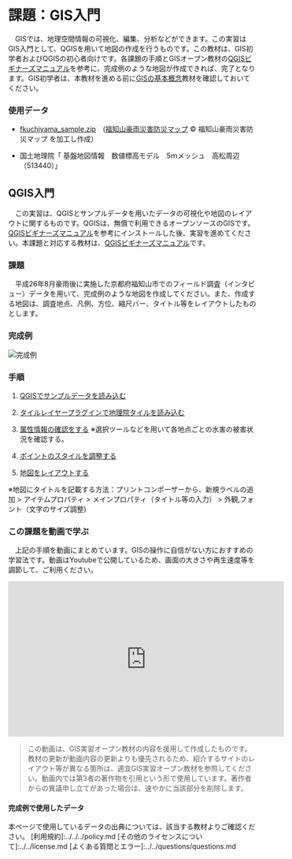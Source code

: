 # 課題：GIS入門
　GISでは、地理空間情報の可視化、編集、分析などができます。この実習はGIS入門として、QGISを用いて地図の作成を行うものです。この教材は、GIS初学者およびQGISの初心者向けです。各課題の手順とGISオープン教材の[QGISビギナーズマニュアル]を参考に、完成例のような地図が作成できれば、完了となります。GIS初学者は、本教材を進める前に[GISの基本概念]教材を確認しておいてください。

### 使用データ
* [fkuchiyama_sample.zip](https://raw.githubusercontent.com/gis-oer/datasets/master/vector/fkuchiyama_sample.zip)　([福知山豪雨災害防災マップ] © 福知山豪雨災害防災マップ を加工し作成）

* 国土地理院「 基盤地図情報　数値標高モデル　5ｍメッシュ　高松周辺（513440）」

[福知山豪雨災害防災マップ]:http://opentextmap.org/library/?p=2808

## QGIS入門
　この実習は、QGISとサンプルデータを用いたデータの可視化や地図のレイアウトに関するものです。QGISは、無償で利用できるオープンソースのGISです。[QGISビギナーズマニュアル]を参考にインストールした後、実習を進めてください。本課題と対応する教材は、[QGISビギナーズマニュアル]です。

### 課題
　平成26年8月豪雨後に実施した京都府福知山市でのフィールド調査（インタビュー）データを用いて、完成例のような地図を作成してください。また、作成する地図は、調査地点、凡例、方位、縮尺バー、タイトル等をレイアウトしたものとします。

### 完成例
![完成例](pic/Q1.png)


### 手順

1. [QGISでサンプルデータを読み込む](../QGIS/QGIS.md#データの読み込み)

2. [タイルレイヤープラグインで地理院タイルを読み込む](../QGIS/QGIS.md#プラグイン)

3. [属性情報の確認をする](../QGIS/QGIS.md#属性テーブル) ※選択ツールなどを用いて各地点ごとの水害の被害状況を確認する。

4. [ポイントのスタイルを調整する](../QGIS/QGIS.md#プロパティ)

5. [地図をレイアウトする](../QGIS/QGIS.md#地図のレイアウト)

※地図にタイトルを記載する方法：プリントコンポーザーから、新規ラベルの追加 > アイテムプロパティ > メインプロパティ（タイトル等の入力） > 外観,フォント（文字のサイズ調整)

### この課題を動画で学ぶ
　上記の手順を動画にまとめています。GISの操作に自信がない方におすすめの学習法です。動画はYoutubeで公開しているため、画面の大きさや再生速度等を調節して、ご利用ください。
<div style = "text-align: center;">
<iframe width="560" height="315" src="https://www.youtube.com/embed/xWmSe04Ubl4" frameborder="0" allow="autoplay; encrypted-media" allowfullscreen></iframe></div>

> この動画は、GIS実習オープン教材の内容を援用して作成したものです。教材の更新が動画内容の更新よりも優先されるため、紹介するサイトのレイアウト等が異なる箇所は、適宜GIS実習オープン教材を参照してください。動画内では第3者の著作物を引用という形で使用しています。著作者からの異議申し立てがあった場合は、速やかに当該部分を削除します。

#### 完成例で使用したデータ
本ページで使用しているデータの出典については、該当する教材よりご確認ください。
[利用規約]:../../../policy.md
[その他のライセンスについて]:../../license.md
[よくある質問とエラー]:../../questions/questions.md

[GISの基本概念]:../../00/00.md
[QGISビギナーズマニュアル]:../../QGIS/QGIS.md
[GRASSビギナーズマニュアル]:../../GRASS/GRASS.md
[リモートセンシングとその解析]:../../06/06.md
[既存データの地図データと属性データ]:../../07/07.md
[空間データ]:../../08/08.md
[空間データベース]:../../09/09.md
[空間データの統合・修正]:../../10/10.md
[基本的な空間解析]:../../11/11.md
[ネットワーク分析]:../../12/12.md
[領域分析]:../../13/13.md
[点データの分析]:../../14/14.md
[ラスタデータの分析]:../../15/15.md
[傾向面分析]:../../16/16.md
[空間的自己相関]:../../17/17.md
[空間補間]:../../18/18.md
[空間相関分析]:../../19/19.md
[空間分析におけるスケール]:../../20/20.md
[視覚的伝達]:../../21/21.md
[参加型GISと社会貢献]:../../26/26.md

[地理院地図]:https://maps.gsi.go.jp
[e-Stat]:https://www.e-stat.go.jp/
[国土数値情報]:http://nlftp.mlit.go.jp/ksj/
[基盤地図情報]:http://www.gsi.go.jp/kiban/
[地理院タイル]:http://maps.gsi.go.jp/development/ichiran.html

[課題ページ_QGISビギナーズマニュアル]:../../tasks/t_qgis_entry.md
[課題ページ_GRASSビギナーズマニュアル]:../../tasks/t_grass_entry.md
[課題ページ_リモートセンシングとその解析]:../../tasks/t_06.md
[課題ページ_既存データの地図データと属性データ]:../../tasks/t_07.md
[課題ページ_空間データ]:../../tasks/t_08.md
[課題ページ_空間データベース]:../../tasks/t_09.md
[課題ページ_空間データの統合・修正]:../../tasks/t_10.md
[課題ページ_基本的な空間解析]:../../tasks/t_11.md
[課題ページ_ネットワーク分析]:../../tasks/t_12.md
[課題ページ_基本的な空間解析]:../../tasks/t_13.md
[課題ページ_点データの分析]:../../tasks/t_14.md
[課題ページ_ラスタデータの分析]:../../tasks/t_15.md
[課題ページ_空間補間]:../../tasks/t_18.md
[課題ページ_視覚的伝達]:../../tasks/t_21.md
[課題ページ_参加型GISと社会貢献]:../../tasks/t_26.md

